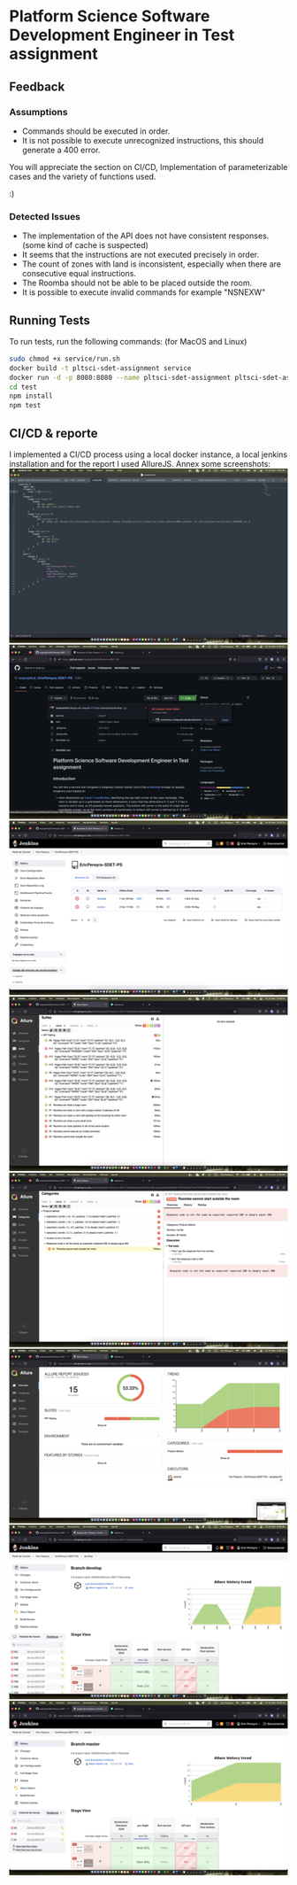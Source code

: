
# Platform Science Software Development Engineer in Test assignment


## Feedback
### Assumptions
- Commands should be executed in order.
- It is not possible to execute unrecognized instructions, this should generate a 400 error.

You will appreciate the section on CI/CD, Implementation of parameterizable cases and the variety of functions used.

:)
### Detected Issues

- The implementation of the API does not have consistent responses. (some kind of cache is suspected)
- It seems that the instructions are not executed precisely in order.
- The count of zones with land is inconsistent, especially when there are consecutive equal instructions.
- The Roomba should not be able to be placed outside the room.
- It is possible to execute invalid commands for example "NSNEXW"
## Running Tests

To run tests, run the following commands: (for MacOS and Linux)
```bash
sudo chmod +x service/run.sh
docker build -t pltsci-sdet-assignment service
docker run -d -p 8080:8080 --name pltsci-sdet-assignment pltsci-sdet-assignment
cd test
npm install
npm test
```


## CI/CD & reporte
I implemented a CI/CD process using a local docker instance, a local jenkins installation and for the report I used AllureJS. Annex some screenshots:
![App Screenshot](https://github.com/isopropilick/EricPereyra-SDET-PS/raw/develop/Screenshots/CICD-1.png)
![App Screenshot](https://github.com/isopropilick/EricPereyra-SDET-PS/raw/develop/Screenshots/CICD-2.png)
![App Screenshot](https://github.com/isopropilick/EricPereyra-SDET-PS/raw/develop/Screenshots/CICD-3.png)
![App Screenshot](https://github.com/isopropilick/EricPereyra-SDET-PS/raw/develop/Screenshots/CICD-4.png)
![App Screenshot](https://github.com/isopropilick/EricPereyra-SDET-PS/raw/develop/Screenshots/CICD-5.png)
![App Screenshot](https://github.com/isopropilick/EricPereyra-SDET-PS/raw/develop/Screenshots/CICD-6.png)
![App Screenshot](https://github.com/isopropilick/EricPereyra-SDET-PS/raw/develop/Screenshots/CICD-7.png)
![App Screenshot](https://github.com/isopropilick/EricPereyra-SDET-PS/raw/develop/Screenshots/CICD-8.png)

